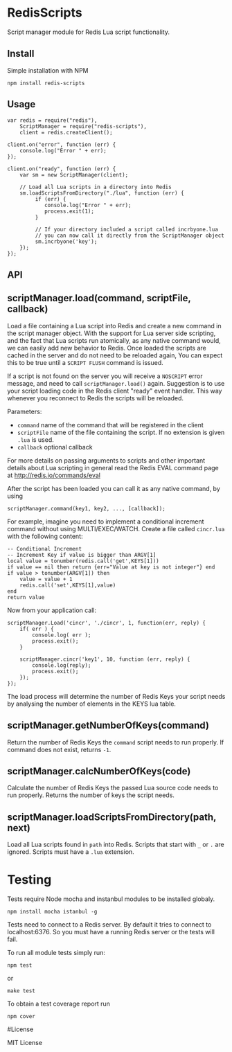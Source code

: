 # RedisScripts

Script manager module for Redis Lua script functionality.

## Install

Simple installation with NPM

    npm install redis-scripts


## Usage

    var redis = require("redis"),
    	ScriptManager = require("redis-scripts"),
        client = redis.createClient();

    client.on("error", function (err) {
        console.log("Error " + err);
    });

    client.on("ready", function (err) {
		var sm = new ScriptManager(client);

		// Load all Lua scripts in a directory into Redis
		sm.loadScriptsFromDirectory("./lua", function (err) {
             if (err) {
                console.log("Error " + err);
                process.exit(1);
             }

             // If your directory included a script called incrbyone.lua
             // you can now call it directly from the ScriptManager object
             sm.incrbyone('key');
        });
    });


## API

## scriptManager.load(command, scriptFile, callback)

Load a file containing a Lua script into Redis and create a new command in the script manager object.
With the support for Lua server side scripting, and the fact that Lua scripts
run atomically, as any native command would, we can easily add new behavior to Redis.
Once loaded the scripts are cached in the server and do not need to be reloaded again,
You can expect this to be true until a `SCRIPT FLUSH` command is issued.

If a script is not found on the server you will receive a `NOSCRIPT` error message, and
need to call `scriptManager.load()` again.
Suggestion is to use your script loading code in the Redis client "ready" event handler. This way whenever you reconnect to Redis the scripts will be reloaded.

Parameters:

* `command` name of the command that will be registered in the client
* `scriptFile` name of the file containing the script. If no extension is given `.lua` is used.
* `callback` optional callback

For more details on passing arguments to scripts and other important details about
Lua scripting in general read the Redis EVAL command page at http://redis.io/commands/eval

After the script has been loaded you can call it as any native command, by using

    scriptManager.command(key1, key2, ..., [callback]);

For example, imagine you need to implement a conditional increment command without
using MULTI/EXEC/WATCH. Create a file called `cincr.lua` with the following content:

    -- Conditional Increment
    -- Increment Key if value is bigger than ARGV[1]
    local value = tonumber(redis.call('get',KEYS[1]))
    if value == nil then return {err="Value at key is not integer"} end
    if value > tonumber(ARGV[1]) then
        value = value + 1
        redis.call('set',KEYS[1],value)
    end
    return value

Now from your application call:

    scriptManager.Load('cincr', './cincr', 1, function(err, reply) {
        if( err ) {
            console.log( err );
            process.exit();
        }

        scriptManager.cincr('key1', 10, function (err, reply) {
            console.log(reply);
            process.exit();
        });
    });

The load process will determine the number of Redis Keys your script needs by analysing the number of elements in the KEYS lua table.

## scriptManager.getNumberOfKeys(command)
Return the number of Redis Keys the `command` script needs to run properly.
If command does not exist, returns `-1`.

## scriptManager.calcNumberOfKeys(code)
Calculate the number of Redis Keys the passed Lua source code needs to run properly.
Returns the number of keys the script needs.

## scriptManager.loadScriptsFromDirectory(path, next)
Load all Lua scripts found in `path` into Redis. Scripts that start with `_` or `.` are ignored.
Scripts must have a `.lua` extension.

# Testing
Tests require Node mocha and instanbul modules to be installed globaly.

    npm install mocha istanbul -g

Tests need to connect to a Redis server. By default it tries to connect to localhost:6376.
So you must have a running Redis server or the tests will fail.

To run all module tests simply run:

    npm test

or

    make test

To obtain a test coverage report run

    npm cover

#License

MIT License
